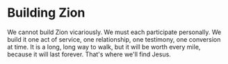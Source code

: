 # Building Zion

We cannot build Zion vicariously. 
We must each participate personally.
We build it one act of service, one relationship, one testimony, one conversion at time.
It is a long, long way to walk, but it will be worth every mile, because it will last forever.
That's where we'll find Jesus.

